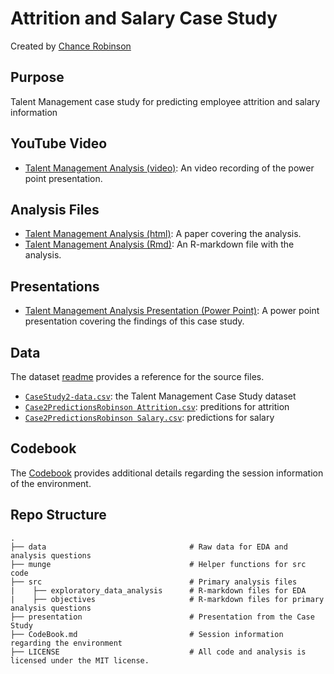 # Attrition and Salary Case Study

Created by [Chance Robinson](https://github.com/RobinsonCW)

## Purpose
Talent Management case study for predicting employee attrition and salary information


## YouTube Video

* [Talent Management Analysis (video)](https://youtu.be/F4uCEhT7YoM): An video recording of the power point presentation.


## Analysis Files

* [Talent Management Analysis (html)](http://htmlpreview.github.io/?https://github.com/RobinsonCW/CaseStudy2DDS/blob/master/src/Talent-Management-Analysis.html): A paper covering the analysis. 
* [Talent Management Analysis (Rmd)](https://github.com/RobinsonCW/CaseStudy2DDS/blob/master/src/Talent%20Management%20Analysis.Rmd): An R-markdown file with the analysis.


## Presentations

* [Talent Management Analysis Presentation (Power Point)](https://github.com/RobinsonCW/CaseStudy2DDS/blob/master/presentations/DS6306_Proj2_Final_Presentation.pptx): A power point presentation covering the findings of this case study.



## Data

The dataset [readme](https://github.com/RobinsonCW/CaseStudy2DDS/blob/master/data/README.md) provides a reference for the source files.

* [`CaseStudy2-data.csv`](https://github.com/RobinsonCW/CaseStudy2DDS/tree/master/data/CaseStudy2-data.csv): the Talent Management Case Study dataset
* [`Case2PredictionsRobinson Attrition.csv`](https://github.com/RobinsonCW/CaseStudy2DDS/blob/master/data/Case2PredictionsRobinson%20Attrition.csv): preditions for attrition 
* [`Case2PredictionsRobinson Salary.csv`](https://github.com/RobinsonCW/CaseStudy2DDS/blob/master/data/Case2PredictionsRobinson%20Salary.csv): predictions for salary

## Codebook

The [Codebook](https://github.com/RobinsonCW/CaseStudy2DDS/blob/master/CodeBook.md) provides additional details regarding the session information of the environment.




## Repo Structure
    .
    ├── data                                # Raw data for EDA and analysis questions
    ├── munge                               # Helper functions for src code
    ├── src                                 # Primary analysis files
    |    ├── exploratory_data_analysis      # R-markdown files for EDA
    |    ├── objectives                     # R-markdown files for primary analysis questions
    ├── presentation                        # Presentation from the Case Study
    ├── CodeBook.md                         # Session information regarding the environment
    ├── LICENSE                             # All code and analysis is licensed under the MIT license.

